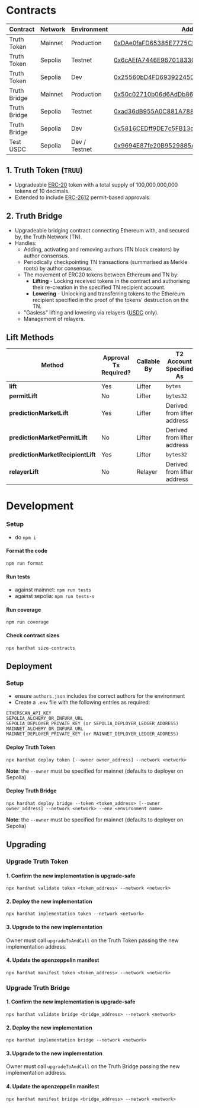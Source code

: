 # Contracts
|   Contract   | Network |  Environment  |                                                       Address                                                                 |
|--------------|---------|---------------|-------------------------------------------------------------------------------------------------------------------------------|
| Truth Token  | Mainnet | Production    | [0xDAe0faFD65385E7775Cf75b1398735155EF6aCD2](https://etherscan.io/address/0xDAe0faFD65385E7775Cf75b1398735155EF6aCD2)         |
| Truth Token  | Sepolia | Testnet       | [0x6cAEfA7446E967018330cCeC5BA7A43956a45137](https://sepolia.etherscan.io/address/0x6cAEfA7446E967018330cCeC5BA7A43956a45137) |
| Truth Token  | Sepolia | Dev           | [0x25560bD4FD693922450D99188Fab23472e59015F](https://sepolia.etherscan.io/address/0x25560bD4FD693922450D99188Fab23472e59015F) |
| Truth Bridge | Mainnet | Production    | [0x50c02710b06d6AdDb864D6b038010eF6fA1BCd92](https://etherscan.io/address/0x50c02710b06d6AdDb864D6b038010eF6fA1BCd92)         |
| Truth Bridge | Sepolia | Testnet       | [0xad36dB955A0C881A78842eE1C8e848a7238637e8](https://sepolia.etherscan.io/address/0xad36dB955A0C881A78842eE1C8e848a7238637e8) |
| Truth Bridge | Sepolia | Dev           | [0x5816CEDff9DE7c5FB13dcFb1cE9038014b929b7E](https://sepolia.etherscan.io/address/0x5816CEDff9DE7c5FB13dcFb1cE9038014b929b7E) |
| Test USDC    | Sepolia | Dev / Testnet | [0x9694E87fe20B9529885Af121282eF211e841ec48](https://sepolia.etherscan.io/address/0x9694E87fe20B9529885Af121282eF211e841ec48) |


## 1. Truth Token (`TRUU`)
- Upgradeable [ERC-20](https://eips.ethereum.org/EIPS/eip-20) token with a total supply of 100,000,000,000 tokens of 10 decimals.
- Extended to include [ERC-2612](https://eips.ethereum.org/EIPS/eip-2612) permit-based approvals.


## 2. Truth Bridge
- Upgradeable bridging contract connecting Ethereum with, and secured by, the Truth Network (TN).
- Handles:
  - Adding, activating and removing authors (TN block creators) by author consensus.
  - Periodically checkpointing TN transactions (summarised as Merkle roots) by author consensus.
  - The movement of ERC20 tokens between Ethereum and TN by:
    - **Lifting** - Locking received tokens in the contract and authorising their re-creation in the specified TN recipient account.
    - **Lowering** - Unlocking and transferring tokens to the Ethereum recipient specified in the proof of the tokens' destruction on the TN.
  - "Gasless" lifting and lowering via relayers ([USDC](https://www.circle.com/usdc) only).
  - Management of relayers.


## Lift Methods
| Method                            | Approval Tx Required? | Callable By | T2 Account Specified As     |
|-----------------------------------|-----------------------|-------------|-----------------------------|
| **lift**                          | Yes                   | Lifter      | `bytes`                     |
| **permitLift**                    | No                    | Lifter      | `bytes32`                   |
| **predictionMarketLift**          | Yes                   | Lifter      | Derived from lifter address |
| **predictionMarketPermitLift**    | No                    | Lifter      | Derived from lifter address |
| **predictionMarketRecipientLift** | Yes                   | Lifter      | `bytes32`                   |
| **relayerLift**                   | No                    | Relayer     | Derived from lifter address |


# Development

### Setup
- do `npm i`

#### Format the code
`npm run format`

#### Run tests
- against mainnet: `npm run tests`
- against sepolia: `npm run tests-s`

#### Run coverage
`npm run coverage`

#### Check contract sizes
`npx hardhat size-contracts`


## Deployment

### Setup
- ensure `authors.json` includes the correct authors for the environment
- Create a `.env` file with the following entries as required:
```
ETHERSCAN_API_KEY
SEPOLIA_ALCHEMY_OR_INFURA_URL
SEPOLIA_DEPLOYER_PRIVATE_KEY (or SEPOLIA_DEPLOYER_LEDGER_ADDRESS)
MAINNET_ALCHEMY_OR_INFURA_URL
MAINNET_DEPLOYER_PRIVATE_KEY (or MAINNET_DEPLOYER_LEDGER_ADDRESS)
```

#### Deploy Truth Token
`npx hardhat deploy token [--owner owner_address] --network <network>`

**Note**: the `--owner` must be specified for mainnet (defaults to deployer on Sepolia)

#### Deploy Truth Bridge
`npx hardhat deploy bridge --token <token_address> [--owner owner_address] --network <network> --env <environment name>`

**Note**: the `--owner` must be specified for mainnet (defaults to deployer on Sepolia)


## Upgrading

### Upgrade Truth Token

#### 1. Confirm the new implementation is upgrade-safe
`npx hardhat validate token <token_address> --network <network>`

#### 2. Deploy the new implementation
`npx hardhat implementation token --network <network>`

#### 3. Upgrade to the new implementation
Owner must call `upgradeToAndCall` on the Truth Token passing the new implementation address.

#### 4. Update the openzeppelin manifest
`npx hardhat manifest token <token_address> --network <network>`


### Upgrade Truth Bridge

#### 1. Confirm the new implementation is upgrade-safe
`npx hardhat validate bridge <bridge_address> --network <network>`

#### 2. Deploy the new implementation
`npx hardhat implementation bridge --network <network>`

#### 3. Upgrade to the new implementation
Owner must call `upgradeToAndCall` on the Truth Bridge passing the new implementation address.

#### 4. Update the openzeppelin manifest
`npx hardhat manifest bridge <bridge_address> --network <network>`
